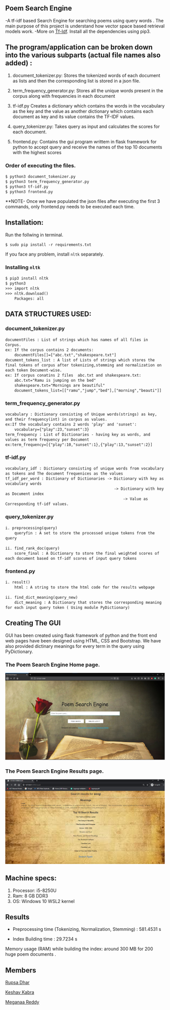 ## Poem Search Engine

-A tf-idf based Search Engine for searching poems using query words . The main purpose of this project is understand how vector space based retrieval models work.
 -More on [Tf-Idf](https://en.wikipedia.org/wiki/Tf%E2%80%93idf). Install all the dependencies using pip3.

## The program/application can be broken down into the various subparts (actual file names also added) :
1. document_tokenizer.py: 
Stores the tokenized words of each document as lists and then the corresponding list is stored in a json file.

2. term_frequency_generator.py: 
Stores all the unique words present in the corpus along with frequencies in each document

3. tf-idf.py
Creates a dictionary which contains the words in the vocabulary as the key and the value as another dictionary which contains each document as key and its value contains the TF-IDF values.

4. query_tokenizer.py: 
Takes query as input and calculates the scores for each document.

5. frontend.py: Contains the gui program writtem in flask framework for python to accept query and receive the names of the top 10 documents with the highest scores

### Order of executing the files.
```
$ python3 document_tokenizer.py
$ python3 term_frequency_generator.py
$ python3 tf-idf.py
$ python3 frontend.py
```
**NOTE- Once we have populated the json files after executing the first 3 commands, only frontend.py needs to be executed each time.

## Installation:

Run the follwing in terminal.
```
$ sudo pip install -r requirements.txt
```
If you face any problem, install `nltk` separately.

### Installing `nltk`

```
$ pip3 install nltk
$ python3
>>> import nltk
>>> nltk.download()
	Packages: all
```


## DATA STRUCTURES USED:


### document_tokenizer.py
    documentFiles : List of strings which has names of all files in Corpus.
    ex: If the corpus contains 2 documents:
    	documentFiles[]=["abc.txt","shakespeare.txt"]
    document_tokens_list : A list of Lists of strings which stores the final tokens of corpus after tokenizing,stemming and normalization on each token Document-wise.
    ex: If corpus conatins 2 files  abc.txt and shakespeare.txt:
    	abc.txt="Ramu is jumping on the bed"
		shakespeare.txt="Mornings are beautiful"
		document_tokens_list=[["ramu","jump","bed"],["morning","beauti"]]
         
### term_frequency_generator.py
    vocabulary : Dictionary consisting of Unique words(strings) as key, and their frequency(int) in corpus as values.
    ex:If the vocabulary contains 2 words 'play' and 'sunset':
    	vocabulary={"play":23,"sunset":3}
    term_frequency : List of Dictionaries - having key as words, and values as term frequency per Document
    ex:term_frequency=[{"play":10,"sunset":1},{"play":13,"sunset":2}]


### tf-idf.py
    vocabulary_idf : Dictionary consisting of unique words from vocabulary as tokens and The document frequenices as the values
    tf_idf_per_word : Dictionary of Dictionaries -> Dictionary with key as vocabulary words 
                                                    -> Dictionary with key as Document index
                                                        -> Value as Corresponding tf-idf values.    

### query_tokenizer.py
    i. preprocessing(query)
        queryfin : A set to store the processed unique tokens from the query

    ii. find_rank_doc(query)
        score_final : A Dictionary to store the final weighted scores of each document based on tf-idf scores of input query tokens

### frontend.py
    i. result()
        html : A string to store the html code for the results webpage

    ii. find_dict_meaning(query_new)
        dict_meaning : A Dictionary that stores the corresponding meaning for each input query token ( Using module PyDictionary)    

## Creating The GUI
GUI has been created using flask framework of python and the front end web pages have been designed using HTML, CSS and Bootstrap.
We have also provided dictinary meanings for every term in the query using PyDictionary.

### The Poem Search Engine Home page.

![](images/hmpg_buttons.png)

### The Poem Search Engine Results page.

![](images/results.PNG)


## Machine specs:
1. Processor: i5-8250U
2. Ram: 8 GB DDR3
3. OS: Windows 10 WSL2 kernel

## Results
- Preprocessing time (Tokenizing, Normalization, Stemming) : 581.4531 s

- Index Building time : 29.7234 s


Memory usage (RAM) while building the index: around 300 MB for 200 huge poem documents   .


## Members
[Rupsa Dhar](https://github.com/rupsadhar)

[Keshav Kabra](https://github.com/everlearner)

[Meganaa Reddy](https://github.com/Meganaa999)
